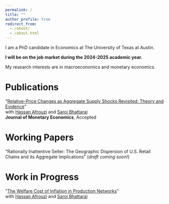 ```yaml
---
permalink: /
title: ""
author_profile: true
redirect_from: 
  - /about/
  - /about.html
---
```

I am a PhD candidate in Economics at The University of Texas at Austin. 

**I will be on the job market during the 2024-2025 academic year.** 

My research interests are in macroeconomics and monetary economics.

# Publications
"[Relative-Price Changes as Aggregate Supply Shocks Revisited: Theory and Evidence](https://afrouzi.com/abw_relative_prices.pdf)" <br>
with [Hassan Afrouzi](https://afrouzi.com/) and [Saroj Bhattarai](https://sites.google.com/site/bhattaraisaroj/home) <br>
**Journal of Monetary Economics**, Accepted

# Working Papers
"Rationally Inattentive Seller: The Geographic Dispersion of U.S. Retail Chains and its Aggregate Implications" (_draft coming soon!_) 			    		

# Work in Progress 
"[The Welfare Cost of Inflation in Production Networks](https://afrouzi.com/abw_slides.pdf)" <br>
with [Hassan Afrouzi](https://afrouzi.com/) and [Saroj Bhattarai](https://sites.google.com/site/bhattaraisaroj/home) <br>










